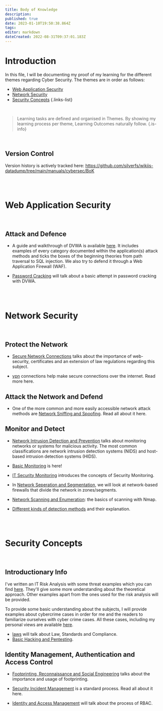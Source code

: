 ```yaml
---
title: Body of Knowledge
description: 
published: true
date: 2023-01-10T19:50:38.864Z
tags: 
editor: markdown
dateCreated: 2022-08-31T09:37:01.183Z
---
```


# Introduction
In this file, I will be documenting my proof of my learning for the different themes regarding Cyber Security. 
The themes are in order as follows:

- [Web Application Security](#web-application-security)
- [Network Security](#network-security)
- [Security Concepts](#security-concepts)
{.links-list}

<br />

> Learning tasks are defined and organised in Themes. By showing my learning process per theme, Learning Outcomes naturally follow.
{.is-info}

<br />

## Version Control

Version history is actively tracked here: https://github.com/silverfs/wikijs-datadump/tree/main/manuals/cybersec/BoK


<br />
<br />

# Web Application Security
<br />

## Attack and Defence

- A guide and walkthrough of DVWA is available [here](/manuals/cybersec/BoK/website-attack-defence). 
It includes examples of every category documented within the application(s) attack methods and ticks the boxes of the beginning theories from path traversal to SQL injection. We also try to defend it through a Web Application Firewall (WAF).

- [Password Cracking](/manuals/cybersec/BoK/password-cracking) will talk about a basic attempt in password cracking with DVWA.


<br />
<br />

# Network Security
<br />

## Protect the Network

- [Secure Network Connections](/manuals/cybersec/BoK/secure-network-connections) talks about the importance of web-security, certificates and an extension of law regulations regarding this subject.

- [vpn](/manuals/cybersec/BoK/vpn) connections help make secure connections over the internet. Read more here.

## Attack the Network and Defend

- One of the more common and more easily accessible network attack methods are [Network Sniffing and Spoofing](/manuals/cybersec/BoK/sniffing-and-spoofing). Read all about it here.

## Monitor and Detect
- [Network Intrusion Detection and Prevention](/manuals/cybersec/BoK/network-intrusion-detection-and-prevention) talks about monitoring networks or systems for malicious activity. The most common classifications are network intrusion detection systems (NIDS) and host-based intrusion detection systems (HIDS). 

- [Basic Monitoring](/manuals/cybersec/BoK/basic-monitoring) is here!

- [IT Security Monitoring](/manuals/cybersec/BoK/security-monitoring) introduces the concepts of Security Monitoring.

- In [Network Seperation and Segmentation](/manuals/cybersec/BoK/firewalls), we will look at network-based firewalls that divide the network in zones/segments.

- [Network Scanning and Enumeration](/manuals/cybersec/BoK/scanning): the basics of scanning with Nmap.

- [Different kinds of detection methods](/manuals/cybersec/BoK/hids-and-more) and their explanation.

<br />
<br />


# Security Concepts
<br />

## Introductionary Info

I've written an IT Risk Analysis with some threat examples which you can find [here](/manuals/cybersec/BoK/analysis). They'll give some more understanding about the theoretical approach. Other examples apart from the ones used for the risk analysis will be provided.

To provide some basic understanding about the subjects, I will provide examples about cybercrime cases in order for me and the readers to familiarize ourselves with cyber crime cases.
All these cases, including my personal views are available [here](/manuals/cybersec/BoK/lerd). 

- [laws](/manuals/cybersec/BoK/laws) will talk about Law, Standards and Compliance.
- [Basic Hacking and Pentesting](/manuals/cybersec/BoK/basic-hacking).

## Identity Management, Authentication and Access Control

- [Footprinting, Reconnaissance and Social Engineering](/manuals/cybersec/BoK/frse) talks about the importance and usage of footprinting.

- [Security Incident Management](/manuals/cybersec/BoK/incident-management) is a standard process. Read all about it here.

- [Identity and Access Management](/manuals/cybersec/BoK/access-management) will talk about the process of RBAC.
<br />
<br />